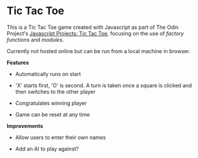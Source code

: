 # Tic Tac Toe

This is a Tic Tac Toe game created with Javascript as part of The Odin Project's [Javascript Projects: Tic Tac Toe](https://www.theodinproject.com/lessons/node-path-javascript-tic-tac-toe), focusing on the use of *factory functions* and *modules*.

Currently not hosted online but can be run from a local machine in browser.

**Features**

* Automatically runs on start

* 'X' starts first, 'O' is second. A turn is taken once a square is clicked and then switches to the other player

* Congratulates winning player

* Game can be reset at any time

**Improvements**

* Allow users to enter their own names

* Add an AI to play against?

